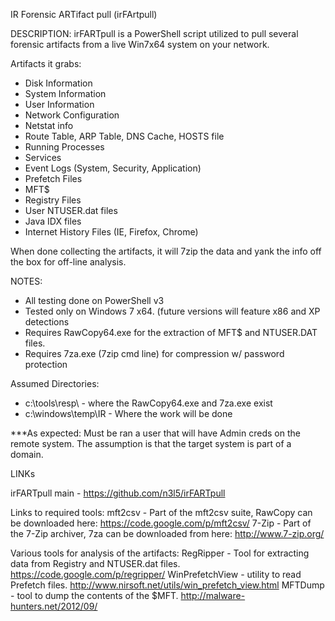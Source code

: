 IR Forensic ARTifact pull (irFArtpull)

DESCRIPTION:
irFARTpull is a PowerShell script utilized to pull several forensic artifacts from a live Win7x64 system on your network. 
		
Artifacts it grabs:
- Disk Information
- System Information
- User Information
- Network Configuration
- Netstat info
- Route Table, ARP Table, DNS Cache, HOSTS file
- Running Processes
- Services
- Event Logs (System, Security, Application)
- Prefetch Files
- MFT$
- Registry Files
- User NTUSER.dat files
- Java IDX files
- Internet History Files (IE, Firefox, Chrome)
	
When done collecting the artifacts, it will 7zip the data and yank the info off the box for off-line analysis. 
		
NOTES: 
- All testing done on PowerShell v3
- Tested only on Windows 7 x64. (future versions will feature x86 and XP detections
- Requires RawCopy64.exe for the extraction of MFT$ and NTUSER.DAT files.
- Requires 7za.exe (7zip cmd line) for compression w/ password protection
	
Assumed Directories:
- c:\tools\resp\ - where the RawCopy64.exe and 7za.exe exist
- c:\windows\temp\IR - Where the work will be done
		
***As expected: Must be ran a user that will have Admin creds on the remote system. The assumption is that the target system is part of a domain.
	
LINKs  
	
irFARTpull main - https://github.com/n3l5/irFARTpull
	
Links to required tools:
 mft2csv - Part of the mft2csv suite, RawCopy can be downloaded here: https://code.google.com/p/mft2csv/
 7-Zip - Part of the 7-Zip archiver, 7za can be downloaded from here: http://www.7-zip.org/
	
Various tools for analysis of the artifacts:
 RegRipper - Tool for extracting data from Registry and NTUSER.dat files. https://code.google.com/p/regripper/
 WinPrefetchView - utility to read Prefetch files. http://www.nirsoft.net/utils/win_prefetch_view.html
 MFTDump - tool to dump the contents of the $MFT. http://malware-hunters.net/2012/09/
